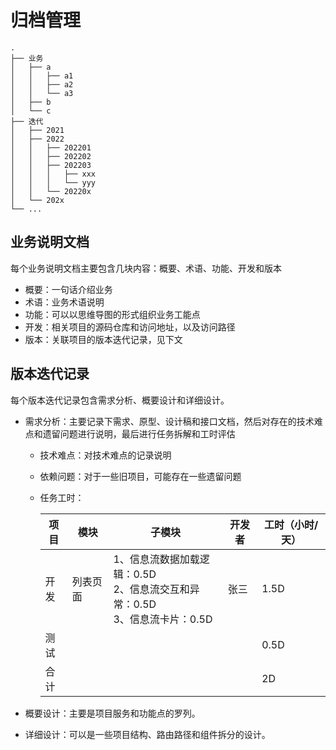 # 归档管理


```shell
.
├── 业务
│   ├── a
│   │   ├── a1
│   │   ├── a2
│   │   └── a3
│   ├── b
│   └── c
├── 迭代
│   ├── 2021
│   ├── 2022
│   │   ├── 202201
│   │   ├── 202202
│   │   ├── 202203
│   │   │   ├── xxx
│   │   │   └── yyy
│   │   └── 20220x
│   └── 202x
└── ...
```

## 业务说明文档

每个业务说明文档主要包含几块内容：概要、术语、功能、开发和版本

- 概要：一句话介绍业务
- 术语：业务术语说明
- 功能：可以以思维导图的形式组织业务工能点
- 开发：相关项目的源码仓库和访问地址，以及访问路径
- 版本：关联项目的版本迭代记录，见下文

## 版本迭代记录

每个版本迭代记录包含需求分析、概要设计和详细设计。

- 需求分析：主要记录下需求、原型、设计稿和接口文档，然后对存在的技术难点和遗留问题进行说明，最后进行任务拆解和工时评估

    - 技术难点：对技术难点的记录说明
    - 依赖问题：对于一些旧项目，可能存在一些遗留问题
    - 任务工时：

        | 项目 | 模块 | 子模块 | 开发者 | 工时（小时/天） |
        | --- | --- | --- | --- | --- |
        | 开发 | 列表页面 | 1、信息流数据加载逻辑：0.5D <br>2、信息流交互和异常：0.5D<br>3、信息流卡片：0.5D | 张三 | 1.5D |
        | 测试 | |  | | 0.5D | 
        | 合计 | | | | 2D |


- 概要设计：主要是项目服务和功能点的罗列。
- 详细设计：可以是一些项目结构、路由路径和组件拆分的设计。
